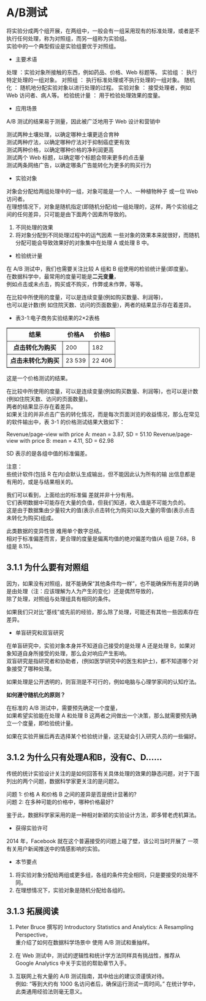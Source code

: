 # A/B测试

将实验分成两个组开展，在两组中，一般会有一组采用现有的标准处理，或者是不执行任何处理，称为对照组，而另一组称为实验组。  
实验中的一个典型假设是实验组要优于对照组。   

* 主要术语   

处理 ：实验对象所接触的东西，例如药品、价格、Web 标题等。
实验组 ： 执行特定处理的一组对象。
对照组 ： 执行标准处理或不执行处理的一组对象。
随机化 ： 随机地分配实验对象以进行处理的过程。
实验对象 ： 接受处理者，例如 Web 访问者、病人等。
检验统计量 ： 用于检验处理效果的度量。  

* 应用场景  

A/B 测试的结果易于测量，因此被广泛地用于 Web 设计和营销中  

测试两种土壤处理，以确定哪种土壤更适合育种  
测试两种疗法，以确定哪种疗法对于抑制癌症更有效  
测试两种价格，以确定哪种价格的净利润更高  
测试两个 Web 标题，以确定哪个标题会带来更多的点击量  
测试两条网络广告，以确定哪条广告能转化为更多的购买行为  

* 实验对象   

对象会分配给两组处理中的一组，对象可能是一个人、一种植物种子 或一位 Web 访问者。  
在理想情况下，对象是随机指定(即随机分配)给一组处理的，这样，两个实验组之间的任何差异，只可能是由下面两个因素所导致的。  

1. 不同处理的效果  
2. 将对象分配到不同处理过程中的运气因素
   一些对象的效果本来就很好，而随机分配可能会导致效果好的对象集中在处理 A 或处理 B 中。  

* 检验统计量  

在 A/B 测试中，我们也需要关注比较 A 组和 B 组使用的检验统计量(即度量)。  
在数据科学中，最常用的度量可能是**二元变量**，  
例如点击或未点击，购买或不购买，作弊或未作弊，等等。  

在比较中所使用的度量，可以是连续变量(例如购买数量、利润等)，  
也可以是计数(例 如住院天数、访问的页面数量)，两者的结果显示存在着差异。  

* 表3-1:电子商务实验结果的2×2表格  

<style>
     table {border-style: solid; border-width: 1px; min-height: 25px; line-height: 25px;}   
     tr {border-style: double; border-width: 1px;}
     td {border-style: double; border-width: 1px; font-size:15px;}
</style>
<table>
        <tr >
            <th>结果</th>
            <th>价格A</th>
            <th>价格B</th>
        </tr>
        <tr>
            <th>点击转化为购买</th>
            <td>200</td>
            <td>182</td>
        </tr>
        <tr>
            <th>点击未转化为购买</th>
            <td>23 539</td>
            <td>22 406</td>
        </tr>
</table>

这是一个价格测试的结果。  

在比较中所使用的度量，可以是连续变量(例如购买数量、利润等)，也可以是计数(例如住院天数、访问的页面数量)。  
两者的结果显示存在着差异。  
如果关注的并非点击广告的转化情况，而是每次页面浏览的收益情况，那么在常见的软件输出中，表 3-1 的价格测试结果大致如下：

Revenue/page-view with price A: mean = 3.87, SD = 51.10
Revenue/page-view with price B: mean = 4.11, SD = 62.98

SD 表示的是各组中值的标准偏差。  

注意：  
些统计软件(包括 R 在内)会默认生成输出，但不能因此认为所有的输 出信息都是有用的，或是与结果相关的。  

我们可以看到，上面给出的标准偏 差就并非十分有用。  
它们表明数据中可能存在大量的负值，但我们知道，收入值是不可能为负的。  
这是由于数据集由少量较大的值(表示点击转化为购买)以及大量的零值(表示点击未转化为购买)组成。  

此类数据的变异性很 难用单个数字总结。  
相对于标准偏差而言，更合理的度量是偏离均值的绝对偏差均值(A 组是 7.68，B 组是 8.15)。  

## 3.1.1 为什么要有对照组  

因为，如果没有对照组，就不能确保“其他条件均一样”，也不能确保所有差异的确是由处理（注：应该理解为人为产生的变化）还是偶然导致的，  
除了处理，对照组与处理组具有相同的条件。  

如果我们只对比“基线”或先前的经验，那么除了处理，可能还有其他一些因素存在差异。  

* 单盲研究和双盲研究  

在单盲研究中，实验对象本身并不知道自己接受的是处理 A 还是处理 B，如果对象知道自身所接受的处理，那么会对响应产生影响。    
双盲研究是指研究者和协助者，(例如医学研究中的医生和护士)，都不知道哪个对象接受了哪种处理。    

如果处理是公开透明的，则盲测是不可行的，例如电脑与心理学家间的认知疗法。  
  
**如何遵守随机化的原则？**    

在标准的 A/B 测试中，需要预先确定一个度量，  
如果希望实验能在处理 A 和处理 B 这两者之间做出一个决策，那么就需要预先确立一个度量，即检验统计量。   

如果在实验开展后再去选择某个检验统计量，这无疑会引入研究人员的一些偏好。  

## 3.1.2 为什么只有处理A和B，没有C、D......  

传统的统计实验设计关注的是如何回答有关具体处理的效果的静态问题，对于下面列出的两个问题，数据科学家更关注的是问题2。  

问题 1: 价格 A 和价格 B 之间的差异是否是统计显著的?  
问题 2: 在多种可能的价格中，哪种价格最好?  

鉴于此，数据科学家采用的是一种相对新颖的实验设计方法，即多臂老虎机算法。  

* 获得实验许可  

2014 年，Facebook 就在这个普遍接受的问题上碰了壁，该公司当时开展了 一项有关用户新闻推送中的情感影响的实验。  

* 本节要点  

1. 将实验对象分配给两组或更多组，各组的条件完全相同，只是要接受的处理不同。  
2. 在理想情况下，实验对象是随机分配给各组的。  

## 3.1.3 拓展阅读  

1. Peter Bruce 撰写的 Introductory Statistics and Analytics: A Resampling Perspective，  
   重介绍了如何在数据科学场景中 使用 A/B 测试和重抽样。  

2. 在 Web 测试中，测试的逻辑性和统计学方法同样具有挑战性，推荐从 Google Analytics 中关于实验的帮助章节入手。  

3. 互联网上有大量的 A/B 测试指南，其中给出的建议须谨慎对待。  
   例如:  “等到大约有 1000 名访问者后，确保运行测试一周时间。”
   在统计学中，此类通用经验法则毫无意义。  
